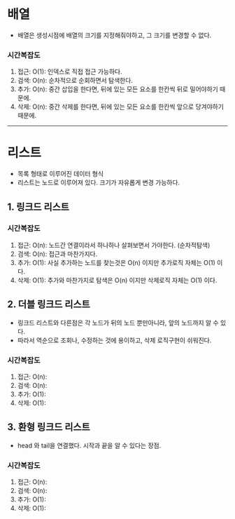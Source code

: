 # 배열
- 배열은 생성시점에 배열의 크기를 지정해줘야하고, 그 크기를 변경할 수 없다.

### 시간복잡도
1. 접근: O(1): 인덱스로 직접 접근 가능하다.
2. 검색: O(n): 순차적으로 순회하면서 탐색한다.
3. 추가: O(n): 중간 삽입을 한다면, 뒤에 있는 모든 요소를 한칸씩 뒤로 밀어야하기 때문에.
4. 삭제: O(n): 중간 삭제를 한다면, 뒤에 있는 모든 요소를 한칸씩 앞으로 당겨야하기 때문에.

***
# 리스트
- 목록 형태로 이루어진 데이터 형식 
- 리스트는 노드로 이루어져 있다. 크기가 자유롭게 변경 가능하다.

## 1. 링크드 리스트

### 시간복잡도
1. 접근: O(n): 노드간 연결이라서 하나하나 살펴보면서 가야한다. (순차적탐색)
2. 검색: O(n): 접근과 마찬가지다.
3. 추가: O(1): 사실 추가하는 노드를 찾는것은 O(n) 이지만 추가로직 자체는 O(1) 이다.
4. 삭제: O(1): 추가와 마찬가지로 탐색은 O(n) 이지만 삭제로직 자체는 O(1) 이다.

## 2. 더블 링크드 리스트
- 링크드 리스트와 다른점은 각 노드가 뒤의 노드 뿐만아니라, 앞의 노드까지 알 수 있다.
- 따라서 역순으로 조회나, 수정하는 것에 용이하고, 삭제 로직구현이 쉬워진다.

### 시간복잡도
1. 접근: O(n): 
2. 검색: O(n): 
3. 추가: O(1): 
4. 삭제: O(1): 

## 3. 환형 링크드 리스트
- head 와 tail을 연결했다. 시작과 끝을 알 수 있다는 장점.

### 시간복잡도
1. 접근: O(n):
2. 검색: O(n):
3. 추가: O(1):
4. 삭제: O(1): 